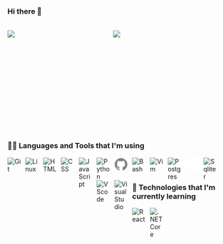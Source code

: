 ### Hi there 👋
<br />

<img align="left" width="47%" src="https://github-readme-stats.vercel.app/api?username=SFlrn22&hide=stars,prs,issues,contribs&theme=github_dark&rank_icon=github&hide_border=true" />
<img align="left" width="47%" src="https://github-readme-stats.vercel.app/api/top-langs/?username=SFlrn22&hide_progress=true&layout=compact" /> 

<br />
<br />
<br />
<br />
<br />
<br />
<br />
<br />
<br />
<br />

#

<br />

### 👨‍💻 Languages and Tools that I'm using

<img align="left" alt="Git" width="30px" style="padding-right:10px;" src="https://cdn.jsdelivr.net/gh/devicons/devicon/icons/git/git-original.svg" />
<img align="left" alt="Linux" width="30px" style="padding-right:10px;" src="https://cdn.jsdelivr.net/gh/devicons/devicon/icons/linux/linux-original.svg" />
<img align="left" alt="HTML" width="30px" style="padding-right:10px;" src="https://cdn.jsdelivr.net/gh/devicons/devicon/icons/html5/html5-plain.svg" />
<img align="left" alt="CSS" width="30px" style="padding-right:10px;" src="https://cdn.jsdelivr.net/gh/devicons/devicon/icons/css3/css3-plain.svg" />
<img align="left" alt="JavaScript" width="30px" style="padding-right:10px;" src="https://cdn.jsdelivr.net/gh/devicons/devicon/icons/javascript/javascript-plain.svg" />
<img align="left" alt="Python" width="30px" style="padding-right:10px;" src="https://cdn.jsdelivr.net/gh/devicons/devicon/icons/python/python-plain.svg" />
<img align="left" alt="GitHub" width="30px" style="padding-right:10px;" src="/modifiedsvgs/githubsvg.svg" />
<img align="left" alt="Bash" width="30px" style="padding-right:10px;" src="https://cdn.jsdelivr.net/gh/devicons/devicon/icons/bash/bash-original.svg" />
<img align="left" alt="Vim" width="30px" style="padding-right:10px;" src="https://cdn.jsdelivr.net/gh/devicons/devicon/icons/vim/vim-original.svg" />
<img align="left" alt="Postgres" width="30px" style="padding-right:10px;" src="https://cdn.jsdelivr.net/gh/devicons/devicon/icons/postgresql/postgresql-original.svg" />
<img align="left" fill="white" alt="MySqlServer" width="30px" style="padding-right:10px;"  src="/modifiedsvgs/sqlserversvg.svg" />
<img align="left" alt="Sqliter" width="30px" style="padding-right:10px;"   src="https://cdn.jsdelivr.net/gh/devicons/devicon/icons/sqlite/sqlite-original.svg" />
<img align="left" alt="VScode" width="30px" style="padding-right:10px;"  src="https://cdn.jsdelivr.net/gh/devicons/devicon/icons/vscode/vscode-original.svg" />
<img align="left" alt="VisualStudio" width="30px" style="padding-right:10px;" src="https://cdn.jsdelivr.net/gh/devicons/devicon/icons/visualstudio/visualstudio-plain.svg" />

<br />
<br />

### 🌱 Technologies that I'm currently learning
<img align="left" alt="React" width="30px" style="padding-right:10px;" src="https://cdn.jsdelivr.net/gh/devicons/devicon/icons/react/react-original.svg" />
<img align="left" alt=".NETCore" width="30px" style="padding-right:10px;"  src="https://cdn.jsdelivr.net/gh/devicons/devicon/icons/dotnetcore/dotnetcore-original.svg" />
